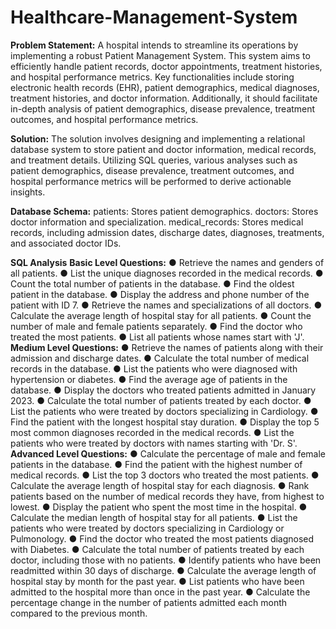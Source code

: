 # Healthcare-Management-System

**Problem Statement:**
A hospital intends to streamline its operations by implementing a robust Patient Management System. This system aims to efficiently handle patient records, doctor appointments, treatment histories, and hospital performance metrics. Key functionalities include storing electronic health records (EHR), patient demographics, medical diagnoses, treatment histories, and doctor information. Additionally, it should facilitate in-depth analysis of patient demographics, disease prevalence, treatment outcomes, and hospital performance metrics.

**Solution:**
The solution involves designing and implementing a relational database system to store patient and doctor information, medical records, and treatment details. Utilizing SQL queries, various analyses such as patient demographics, disease prevalence, treatment outcomes, and hospital performance metrics will be performed to derive actionable insights.

**Database Schema:**
patients: Stores patient demographics.
doctors: Stores doctor information and specialization.
medical_records: Stores medical records, including admission dates, discharge dates, diagnoses, treatments, and associated doctor IDs.

**SQL Analysis**
**Basic Level Questions:**
● Retrieve the names and genders of all patients.
● List the unique diagnoses recorded in the medical records.
● Count the total number of patients in the database.
● Find the oldest patient in the database.
● Display the address and phone number of the patient with ID 7.
● Retrieve the names and specializations of all doctors.
● Calculate the average length of hospital stay for all patients.
● Count the number of male and female patients separately.
● Find the doctor who treated the most patients.
● List all patients whose names start with 'J'.
**Medium Level Questions:**
● Retrieve the names of patients along with their admission and discharge dates.
● Calculate the total number of medical records in the database.
● List the patients who were diagnosed with hypertension or diabetes.
● Find the average age of patients in the database.
● Display the doctors who treated patients admitted in January 2023.
● Calculate the total number of patients treated by each doctor.
● List the patients who were treated by doctors specializing in Cardiology.
● Find the patient with the longest hospital stay duration.
● Display the top 5 most common diagnoses recorded in the medical records.
● List the patients who were treated by doctors with names starting with 'Dr. S'.
**Advanced Level Questions:**
● Calculate the percentage of male and female patients in the database.
● Find the patient with the highest number of medical records.
● List the top 3 doctors who treated the most patients.
● Calculate the average length of hospital stay for each diagnosis.
● Rank patients based on the number of medical records they have, from highest to lowest.
● Display the patient who spent the most time in the hospital.
● Calculate the median length of hospital stay for all patients.
● List the patients who were treated by doctors specializing in Cardiology or Pulmonology.
● Find the doctor who treated the most patients diagnosed with Diabetes.
● Calculate the total number of patients treated by each doctor, including those with no patients.
● Identify patients who have been readmitted within 30 days of discharge.
● Calculate the average length of hospital stay by month for the past year.
● List patients who have been admitted to the hospital more than once in the past year.
● Calculate the percentage change in the number of patients admitted each month compared to the previous month.
